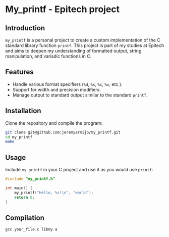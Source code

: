 # My_printf - Epitech project

## Introduction

`my_printf` is a personal project to create a custom implementation of the C standard library function `printf`. This project is part of my studies at Epitech and aims to deepen my understanding of formatted output, string manipulation, and variadic functions in C.

## Features

- Handle various format specifiers (`%d`, `%s`, `%c`, `%x`, etc.).
- Support for width and precision modifiers.
- Manage output to standard output similar to the standard `printf`.

## Installation

Clone the repository and compile the program:

```bash
git clone git@github.com:jeremyarmijo/my_printf.git
cd my_printf
make
```

## Usage

Include `my_printf` in your C project and use it as you would use `printf`:

```c
#include "my_printf.h"

int main() {
    my_printf("Hello, %s!\n", "world");
    return 0;
}
```
## Compilation
```c
gcc your_file.c libmy.a
```
